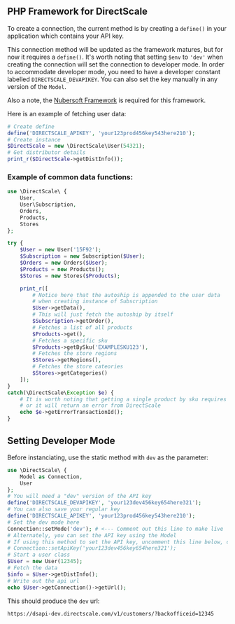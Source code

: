 ## PHP Framework for DirectScale
To create a connection, the current method is by creating a `define()` in your application which contains your API key.

This connection method will be updated as the framework matures, but for now it requires a `define()`. It's worth noting that setting `$env` to `'dev'` when creating the connection will set the connection to developer mode. In order to accommodate developer mode, you need to have a developer constant labelled `DIRECTSCALE_DEVAPIKEY`. You can also set the key manually in any version of the `Model`.

Also a note, the [Nubersoft Framework](https://github.com/rasclatt/nubersoft) is required for this framework.

Here is an example of fetching user data:

```php
# Create define
define('DIRECTSCALE_APIKEY', 'your123prod456key543here210');
# Create instance
$DirectScale = new \DirectScale\User(54321);
# Get distributor details
print_r($DirectScale->getDistInfo());
````
### Example of common data functions:

```php
use \DirectScale\ {
	User,
	User\Subscription,
	Orders,
	Products,
	Stores
};

try {
	$User = new User('15F92');
	$Subscription =	new Subscription($User);
	$Orders = new Orders($User);
	$Products = new Products();
	$Stores = new Stores($Products);

	print_r([
		# Notice here that the autoship is appended to the user data
		# when creating instance of Subscription
		$User->getData(),
		# This will just fetch the autoship by itself
		$Subscription->getOrder(),
		# Fetches a list of all products
		$Products->get(),
		# Fetches a specific sku
		$Products->getBySku('EXAMPLESKU123'),
		# Fetches the store regions
		$Stores->getRegions(),
		# Fetches the store cateories
		$Stores->getCategories()
	]);
}
catch(\DirectScale\Exception $e) {
	# It is worth noting that getting a single product by sku requires the "optional" params
	# or it will return an error from DirectScale
	echo $e->getErrorTransactionId();
}
```
## Setting Developer Mode
Before instanciating, use the static method with `dev` as the parameter:

```php
use \DirectScale\ {
    Model as Connection,
    User
};
# You will need a "dev" version of the API key
define('DIRECTSCALE_DEVAPIKEY', 'your123dev456key654here321');
# You can also save your regular key
define('DIRECTSCALE_APIKEY', 'your123prod456key543here210');
# Set the dev mode here
Connection::setMode('dev'); # <--- Comment out this line to make live
# Alternately, you can set the API key using the Model
# If using this method to set the API key, uncomment this line below, comment out the defines
# Connection::setApiKey('your123dev456key654here321');
# Start a user class
$User = new User(12345);
# Fetch the data
$info = $User->getDistInfo();
# Write out the api url
echo $User->getConnection()->getUrl();
```
This should produce the `dev` url:

```
https://dsapi-dev.directscale.com/v1/customers/?backofficeid=12345
```
